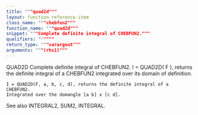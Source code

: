 ```yaml
---
title: """quad2d"""
layout: function-reference-item
class_name: """chebfun2"""
function_name: """quad2d"""
snippet: """Complete definite integral of CHEBFUN2."""
qualifiers: """"""
return_type: """varargout"""
arguments: """(rhs1)"""
---
```


 QUAD2D  Complete definite integral of CHEBFUN2. 
    I = QUAD2D( F ), returns the definite integral of a CHEBFUN2 integrated
    over its domain of definition.
  
    I = QUAD2D(F, a, b, c, d), returns the definite integral of a CHEBFUN2.
    Integrated over the domangle [a b] x [c d].
  
  See also INTEGRAL2, SUM2, INTEGRAL.
